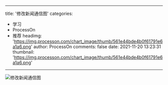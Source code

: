 
---
title: '修改新闻通信图'
categories: 
 - 学习
 - ProcessOn
 - 推荐
headimg: 'https://img.processon.com/chart_image/thumb/561e44bde4b0f61791e6a1a6.png'
author: ProcessOn
comments: false
date: 2021-11-20 13:23:31
thumbnail: 'https://img.processon.com/chart_image/thumb/561e44bde4b0f61791e6a1a6.png'
---

<div>   
<img class="thumb" alt="修改新闻通信图" src="https://img.processon.com/chart_image/thumb/561e44bde4b0f61791e6a1a6.png" referrerpolicy="no-referrer">
<p></p>  
</div>
            